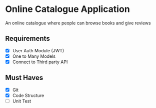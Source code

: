 # Online Catalogue Application

An online catalogue where people can browse books and give reviews

## Requirements
- [x] User Auth Module (JWT)
- [x] One to Many Models
- [x] Connect to Third party API  
## Must Haves
- [x] Git
- [x] Code Structure
- [ ] Unit Test